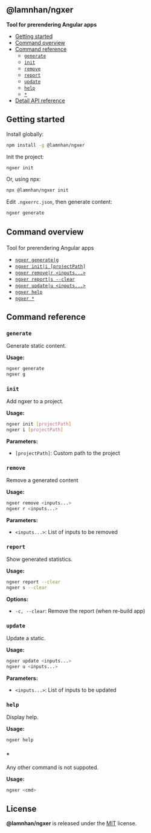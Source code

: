 <section id="head" data-note="AUTO-GENERATED CONTENT, DO NOT EDIT DIRECTLY!">

# @lamnhan/ngxer

**Tool for prerendering Angular apps**

</section>

<section id="tocx" data-note="AUTO-GENERATED CONTENT, DO NOT EDIT DIRECTLY!">

- [Getting started](#getting-started)
- [Command overview](#cli-command-overview)
- [Command reference](#cli-command-reference)
  - [`generate`](#command-generate)
  - [`init`](#command-init)
  - [`remove`](#command-remove)
  - [`report`](#command-report)
  - [`update`](#command-update)
  - [`help`](#command-help)
  - [`*`](#command-*)
- [Detail API reference](https://ngxer.lamnhan.com)


</section>

<section id="getting-started">

## Getting started

Install globally:

```sh
npm install -g @lamnhan/ngxer
```

Init the project:

```sh
ngxer init
```

Or, using npx:

```sh
npx @lamnhan/ngxer init
```

Edit `.ngxerrc.json`, then generate content:

```sh
ngxer generate
```

</section>

<section id="cli" data-note="AUTO-GENERATED CONTENT, DO NOT EDIT DIRECTLY!">

<h2><a name="cli-command-overview"><p>Command overview</p>
</a></h2>

Tool for prerendering Angular apps

- [`ngxer generate|g`](#command-generate)
- [`ngxer init|i [projectPath]`](#command-init)
- [`ngxer remove|r <inputs...>`](#command-remove)
- [`ngxer report|s --clear`](#command-report)
- [`ngxer update|u <inputs...>`](#command-update)
- [`ngxer help`](#command-help)
- [`ngxer *`](#command-*)

<h2><a name="cli-command-reference"><p>Command reference</p>
</a></h2>

<h3><a name="command-generate"><p><code>generate</code></p>
</a></h3>

Generate static content.

**Usage:**

```sh
ngxer generate
ngxer g
```

<h3><a name="command-init"><p><code>init</code></p>
</a></h3>

Add ngxer to a project.

**Usage:**

```sh
ngxer init [projectPath]
ngxer i [projectPath]
```

**Parameters:**

- `[projectPath]`: Custom path to the project

<h3><a name="command-remove"><p><code>remove</code></p>
</a></h3>

Remove a generated content

**Usage:**

```sh
ngxer remove <inputs...>
ngxer r <inputs...>
```

**Parameters:**

- `<inputs...>`: List of inputs to be removed

<h3><a name="command-report"><p><code>report</code></p>
</a></h3>

Show generated statistics.

**Usage:**

```sh
ngxer report --clear
ngxer s --clear
```

**Options:**

- `-c, --clear`: Remove the report (when re-build app)

<h3><a name="command-update"><p><code>update</code></p>
</a></h3>

Update a static.

**Usage:**

```sh
ngxer update <inputs...>
ngxer u <inputs...>
```

**Parameters:**

- `<inputs...>`: List of inputs to be updated

<h3><a name="command-help"><p><code>help</code></p>
</a></h3>

Display help.

**Usage:**

```sh
ngxer help
```

<h3><a name="command-*"><p><code>*</code></p>
</a></h3>

Any other command is not suppoted.

**Usage:**

```sh
ngxer <cmd>
```

</section>

<section id="license" data-note="AUTO-GENERATED CONTENT, DO NOT EDIT DIRECTLY!">

## License

**@lamnhan/ngxer** is released under the [MIT](https://github.com/lamnhan/ngxer/blob/master/LICENSE) license.

</section>
